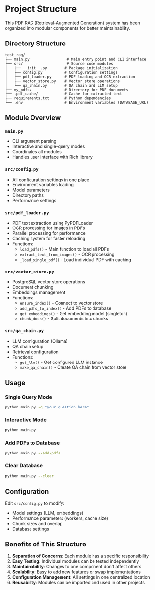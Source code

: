 # Project Structure

This PDF RAG (Retrieval-Augmented Generation) system has been organized into modular components for better maintainability.

## Directory Structure

```
test_rag/
├── main.py                 # Main entry point and CLI interface
├── src/                    # Source code modules
│   ├── __init__.py        # Package initialization
│   ├── config.py          # Configuration settings
│   ├── pdf_loader.py      # PDF loading and OCR extraction
│   ├── vector_store.py    # Vector store operations
│   └── qa_chain.py        # QA chain and LLM setup
├── my_pdfs/               # Directory for PDF documents
├── .pdf_cache/            # Cache for extracted text
├── requirements.txt       # Python dependencies
└── .env                   # Environment variables (DATABASE_URL)
```

## Module Overview

### `main.py`

- CLI argument parsing
- Interactive and single-query modes
- Coordinates all modules
- Handles user interface with Rich library

### `src/config.py`

- All configuration settings in one place
- Environment variables loading
- Model parameters
- Directory paths
- Performance settings

### `src/pdf_loader.py`

- PDF text extraction using PyPDFLoader
- OCR processing for images in PDFs
- Parallel processing for performance
- Caching system for faster reloading
- Functions:
  - `load_pdfs()` - Main function to load all PDFs
  - `extract_text_from_images()` - OCR processing
  - `_load_single_pdf()` - Load individual PDF with caching

### `src/vector_store.py`

- PostgreSQL vector store operations
- Document chunking
- Embeddings management
- Functions:
  - `ensure_index()` - Connect to vector store
  - `add_pdfs_to_index()` - Add PDFs to database
  - `get_embeddings()` - Get embedding model (singleton)
  - `chunk_docs()` - Split documents into chunks

### `src/qa_chain.py`

- LLM configuration (Ollama)
- QA chain setup
- Retrieval configuration
- Functions:
  - `get_llm()` - Get configured LLM instance
  - `make_qa_chain()` - Create QA chain from vector store

## Usage

### Single Query Mode

```bash
python main.py -q "your question here"
```

### Interactive Mode

```bash
python main.py
```

### Add PDFs to Database

```bash
python main.py --add-pdfs
```

### Clear Database

```bash
python main.py --clear
```

## Configuration

Edit `src/config.py` to modify:

- Model settings (LLM, embeddings)
- Performance parameters (workers, cache size)
- Chunk sizes and overlap
- Database settings

## Benefits of This Structure

1. **Separation of Concerns**: Each module has a specific responsibility
2. **Easy Testing**: Individual modules can be tested independently
3. **Maintainability**: Changes to one component don't affect others
4. **Scalability**: Easy to add new features or swap implementations
5. **Configuration Management**: All settings in one centralized location
6. **Reusability**: Modules can be imported and used in other projects
